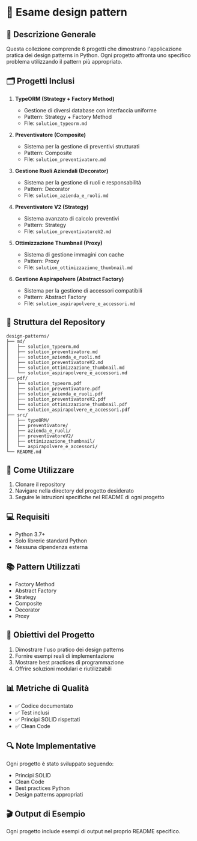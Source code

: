 # 🎨 Esame design pattern

## 📝 Descrizione Generale

Questa collezione comprende 6 progetti che dimostrano l'applicazione pratica dei design patterns in Python. Ogni progetto affronta uno specifico problema utilizzando il pattern più appropriato.

## 🗂️ Progetti Inclusi

1. **TypeORM (Strategy + Factory Method)**

   - Gestione di diversi database con interfaccia uniforme
   - Pattern: Strategy + Factory Method
   - File: `solution_typeorm.md`

2. **Preventivatore (Composite)**

   - Sistema per la gestione di preventivi strutturati
   - Pattern: Composite
   - File: `solution_preventivatore.md`

3. **Gestione Ruoli Aziendali (Decorator)**

   - Sistema per la gestione di ruoli e responsabilità
   - Pattern: Decorator
   - File: `solution_azienda_e_ruoli.md`

4. **Preventivatore V2 (Strategy)**

   - Sistema avanzato di calcolo preventivi
   - Pattern: Strategy
   - File: `solution_preventivatoreV2.md`

5. **Ottimizzazione Thumbnail (Proxy)**

   - Sistema di gestione immagini con cache
   - Pattern: Proxy
   - File: `solution_ottimizzazione_thumbnail.md`

6. **Gestione Aspirapolvere (Abstract Factory)**
   - Sistema per la gestione di accessori compatibili
   - Pattern: Abstract Factory
   - File: `solution_aspirapolvere_e_accessori.md`

## 🔧 Struttura del Repository

```
design-patterns/
├── md/
│   ├── solution_typeorm.md
│   ├── solution_preventivatore.md
│   ├── solution_azienda_e_ruoli.md
│   ├── solution_preventivatoreV2.md
│   ├── solution_ottimizzazione_thumbnail.md
│   └── solution_aspirapolvere_e_accessori.md
├── pdf/
│   ├── solution_typeorm.pdf
│   ├── solution_preventivatore.pdf
│   ├── solution_azienda_e_ruoli.pdf
│   ├── solution_preventivatoreV2.pdf
│   ├── solution_ottimizzazione_thumbnail.pdf
│   └── solution_aspirapolvere_e_accessori.pdf
├── src/
│   ├── typeORM/
│   ├── preventivatore/
│   ├── azienda_e_ruoli/
│   ├── preventivatoreV2/
│   ├── ottimizzazione_thumbnail/
│   └── aspirapolvere_e_accessori/
└── README.md
```

## 🚀 Come Utilizzare

1. Clonare il repository
2. Navigare nella directory del progetto desiderato
3. Seguire le istruzioni specifiche nel README di ogni progetto

## 💻 Requisiti

- Python 3.7+
- Solo librerie standard Python
- Nessuna dipendenza esterna

## 📚 Pattern Utilizzati

- Factory Method
- Abstract Factory
- Strategy
- Composite
- Decorator
- Proxy

## 🎯 Obiettivi del Progetto

1. Dimostrare l'uso pratico dei design patterns
2. Fornire esempi reali di implementazione
3. Mostrare best practices di programmazione
4. Offrire soluzioni modulari e riutilizzabili

## 📊 Metriche di Qualità

- ✅ Codice documentato
- ✅ Test inclusi
- ✅ Principi SOLID rispettati
- ✅ Clean Code

## 🔍 Note Implementative

Ogni progetto è stato sviluppato seguendo:

- Principi SOLID
- Clean Code
- Best practices Python
- Design patterns appropriati

## 🎬 Output di Esempio

Ogni progetto include esempi di output nel proprio README specifico.
